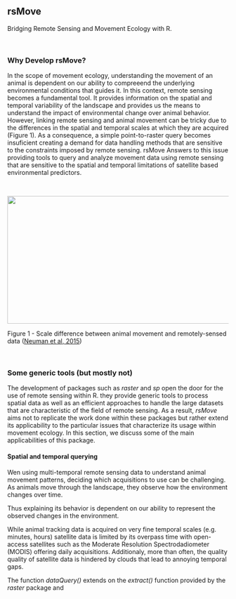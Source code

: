 ## rsMove
Bridging Remote Sensing and Movement Ecology with R.

<br>

### Why Develop rsMove?
In the scope of movement ecology, understanding the movement of an animal is dependent on our ability to compreeend the underlying environmental conditions that guides it. In this context, remote sensing becomes a fundamental tool. It provides information on the spatial and temporal variability of the landscape and provides us the means to understand the impact of environmental change over animal behavior. However, linking remote sensing and animal movement can be tricky due to the differences in the spatial and temporal scales at which they are acquired (Figure 1). As a consequence, a simple point-to-raster query becomes insuficient creating a demand for data handling methods that are sensitive to the constraints imposed by remote sensing. rsMove Answers to this issue providing tools to query and analyze movement data using remote sensing that are sensitive to the spatial and temporal limitations of satellite based environmental predictors.

<br>

<p align="center">
  <img width="566" height="291" src="http://media.springernature.com/full/springer-static/image/art%3A10.1186%2Fs40462-015-0036-7/MediaObjects/40462_2015_36_Fig1_HTML.gif">
</p>

Figure 1 - Scale difference between animal movement and remotely-sensed data ([Neuman et al, 2015](https://movementecologyjournal.biomedcentral.com/articles/10.1186/s40462-015-0036-7))

<br>

### Some generic tools (but mostly not)
The development of packages such as *raster* and *sp* open the door for the use of remote sensing within R. they provide generic tools to process spatial data as well as an efficient approaches to handle the large datasets that are characteristic of the field of remote sensing. As a result, *rsMove* aims not to replicate the work done within these packages but rather extend its applicability to the particular issues that characterize its usage within movement ecology. In this section, we discuss some of the main applicabilities of this package.

#### Spatial and temporal querying
Wen using multi-temporal remote sensing data to understand animal movement patterns, deciding which acquisitions to use can be challenging. As animals move through the landscape, they observe how the environment changes over time.

Thus explaining its behavior is dependent on our ability to represent the observed changes in the environment.


While animal tracking data is acquired on very fine temporal scales (e.g. minutes, hours) satellite data is limited by its overpass time with open-access satellites such as the Moderate Resolution Spectrodadiometer (MODIS) offering daily acquisitions. Additionaly, more than often, the quality quality of satellite data is hindered by clouds that lead to annoying temporal gaps.

The function *dataQuery()* extends on the *extract()* function provided by the *raster* package and 
